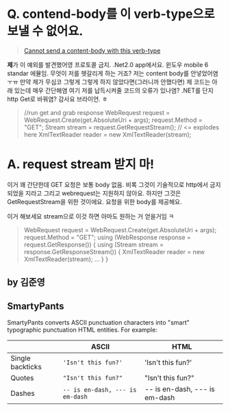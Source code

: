 ﻿# Q.  contend-body를 이 verb-type으로 보낼 수 없어요.
> [Cannot send a content-body with this verb-type](https://stackoverflow.com/questions/3981564/cannot-send-a-content-body-with-this-verb-type)

**제**가 이 예외를 발견했어영 프로토콜 금지. .Net2.0 app에서요. 윈도우 mobile 6 standar 에뮬임.
무엇이 저를 헷갈리게 하는 거죠? 저는 content body를 안넣었어염 ㅜㅠ
만약 제가 무심코 그렇게 그렇게 하지 않았다면(그러니까 안했다면)
제 코드는 아래 있는데 매우 간단해염 여기 저를 납득시켜줄 코드의 오류가 있나염?
.NET를 단지 http Get로 바꿔염?
감사요 브라이언. ㅎ
>//run get and grab response
WebRequest request = WebRequest.Create(get.AbsoluteUri + args);
request.Method = "GET";
Stream stream = request.GetRequestStream();           // <= explodes here
XmlTextReader reader = new XmlTextReader(stream);


# A. request stream 받지 마! 
 이거 꽤 간단한데 GET 요청은 보통 body 없음. 비록 그것이 기술적으로 http에서 금지 되었을 지라고
그리고 webrequest는 지원하지 않아요. 하지만 그것은 GetRequestStream을 위한 것이에요. 요청을 위한 body를 제공해요.

이거 해보세요 stream으로 이것 하면 아마도 원하는 거 얻을거임 ㅋ

>WebRequest request = WebRequest.Create(get.AbsoluteUri + args);
request.Method = "GET";
using (WebResponse response = request.GetResponse())
{
    using (Stream stream = response.GetResponseStream())
    {
        XmlTextReader reader = new XmlTextReader(stream);
        ...
    }
}



## by 김준영 


## SmartyPants

SmartyPants converts ASCII punctuation characters into "smart" typographic punctuation HTML entities. For example:

|                |ASCII                          |HTML                         |
|----------------|-------------------------------|-----------------------------|
|Single backticks|`'Isn't this fun?'`            |'Isn't this fun?'            |
|Quotes          |`"Isn't this fun?"`            |"Isn't this fun?"            |
|Dashes          |`-- is en-dash, --- is em-dash`|-- is en-dash, --- is em-dash|



